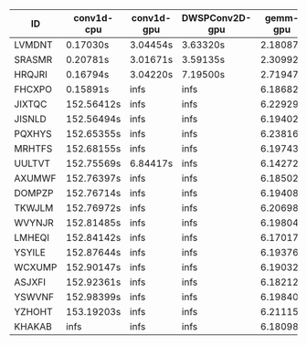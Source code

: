 |ID|conv1d-cpu|conv1d-gpu|DWSPConv2D-gpu|gemm-gpu|avg|
|-|-|-|-|-|-|
|LVMDNT|0.17030s|3.04454s|3.63320s|2.18087s|2.25723s|
|SRASMR|0.20781s|3.01671s|3.59135s|2.30992s|2.28145s|
|HRQJRI|0.16794s|3.04220s|7.19500s|2.71947s|3.28115s|
|FHCXPO|0.15891s|infs|infs|6.18682s|infs|
|JIXTQC|152.56412s|infs|infs|6.22929s|infs|
|JISNLD|152.56494s|infs|infs|6.19402s|infs|
|PQXHYS|152.65355s|infs|infs|6.23816s|infs|
|MRHTFS|152.68155s|infs|infs|6.19743s|infs|
|UULTVT|152.75569s|6.84417s|infs|6.14272s|infs|
|AXUMWF|152.76397s|infs|infs|6.18502s|infs|
|DOMPZP|152.76714s|infs|infs|6.19408s|infs|
|TKWJLM|152.76972s|infs|infs|6.20698s|infs|
|WVYNJR|152.81485s|infs|infs|6.19804s|infs|
|LMHEQI|152.84142s|infs|infs|6.17017s|infs|
|YSYILE|152.87644s|infs|infs|6.19376s|infs|
|WCXUMP|152.90147s|infs|infs|6.19032s|infs|
|ASJXFI|152.92361s|infs|infs|6.18212s|infs|
|YSWVNF|152.98399s|infs|infs|6.19840s|infs|
|YZHOHT|153.19203s|infs|infs|6.21115s|infs|
|KHAKAB|infs|infs|infs|6.18098s|infs|
